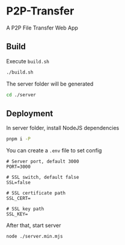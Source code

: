 # P2P-Transfer

A P2P File Transfer Web App

## Build

Execute `build.sh`
```bash
./build.sh
```

The server folder will be generated
```bash
cd ./server
```

## Deployment

In server folder, install NodeJS dependencies
```bash
pnpm i -P
```

You can create a `.env` file to set config
```env
# Server port, default 3000
PORT=3000

# SSL switch, default false
SSL=false

# SSL certificate path
SSL_CERT=

# SSL key path
SSL_KEY=
```

After that, start server
```bash
node ./server.min.mjs
```


